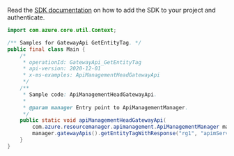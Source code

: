 Read the [SDK documentation](https://github.com/Azure/azure-sdk-for-java/blob/azure-resourcemanager-apimanagement_1.0.0-beta.2/sdk/apimanagement/azure-resourcemanager-apimanagement/README.md) on how to add the SDK to your project and authenticate.

```java
import com.azure.core.util.Context;

/** Samples for GatewayApi GetEntityTag. */
public final class Main {
    /*
     * operationId: GatewayApi_GetEntityTag
     * api-version: 2020-12-01
     * x-ms-examples: ApiManagementHeadGatewayApi
     */
    /**
     * Sample code: ApiManagementHeadGatewayApi.
     *
     * @param manager Entry point to ApiManagementManager.
     */
    public static void apiManagementHeadGatewayApi(
        com.azure.resourcemanager.apimanagement.ApiManagementManager manager) {
        manager.gatewayApis().getEntityTagWithResponse("rg1", "apimService1", "gw1", "api1", Context.NONE);
    }
}
```

